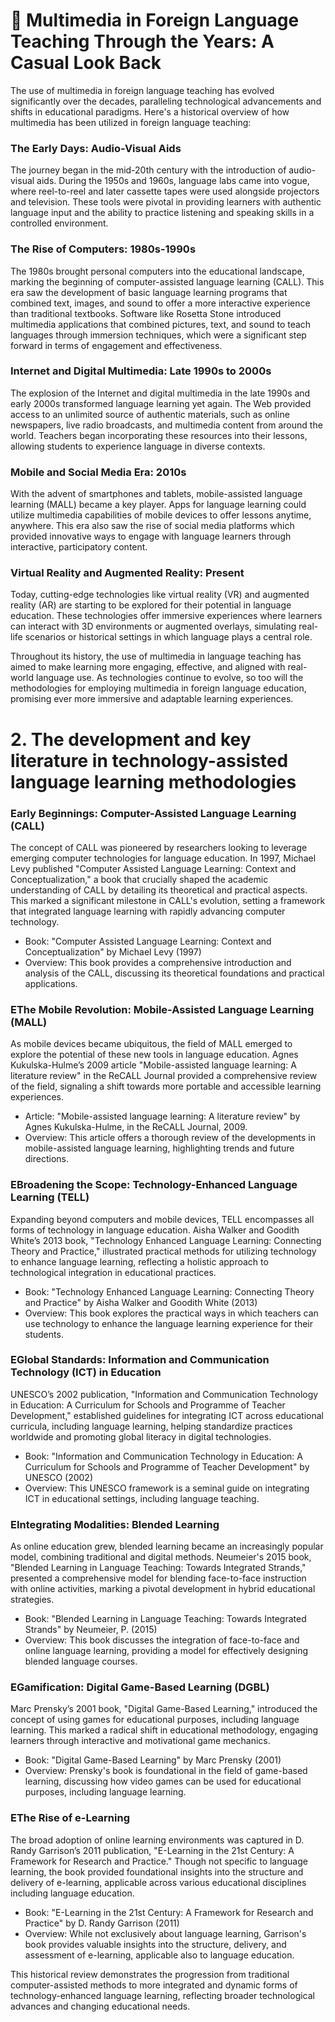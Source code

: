 # 📗 Multimedia in Foreign Language Teaching Through the Years: A Casual Look Back

The use of multimedia in foreign language teaching has evolved significantly over the decades, paralleling technological advancements and shifts in educational paradigms. Here's a historical overview of how multimedia has been utilized in foreign language teaching:

### The Early Days: Audio-Visual Aids
The journey began in the mid-20th century with the introduction of audio-visual aids. During the 1950s and 1960s, language labs came into vogue, where reel-to-reel and later cassette tapes were used alongside projectors and television. These tools were pivotal in providing learners with authentic language input and the ability to practice listening and speaking skills in a controlled environment.

### The Rise of Computers: 1980s-1990s
The 1980s brought personal computers into the educational landscape, marking the beginning of computer-assisted language learning (CALL). This era saw the development of basic language learning programs that combined text, images, and sound to offer a more interactive experience than traditional textbooks. Software like Rosetta Stone introduced multimedia applications that combined pictures, text, and sound to teach languages through immersion techniques, which were a significant step forward in terms of engagement and effectiveness.

### Internet and Digital Multimedia: Late 1990s to 2000s
The explosion of the Internet and digital multimedia in the late 1990s and early 2000s transformed language learning yet again. The Web provided access to an unlimited source of authentic materials, such as online newspapers, live radio broadcasts, and multimedia content from around the world. Teachers began incorporating these resources into their lessons, allowing students to experience language in diverse contexts.

### Mobile and Social Media Era: 2010s
With the advent of smartphones and tablets, mobile-assisted language learning (MALL) became a key player. Apps for language learning could utilize multimedia capabilities of mobile devices to offer lessons anytime, anywhere. This era also saw the rise of social media platforms which provided innovative ways to engage with language learners through interactive, participatory content.

### Virtual Reality and Augmented Reality: Present
Today, cutting-edge technologies like virtual reality (VR) and augmented reality (AR) are starting to be explored for their potential in language education. These technologies offer immersive experiences where learners can interact with 3D environments or augmented overlays, simulating real-life scenarios or historical settings in which language plays a central role.

Throughout its history, the use of multimedia in language teaching has aimed to make learning more engaging, effective, and aligned with real-world language use. As technologies continue to evolve, so too will the methodologies for employing multimedia in foreign language education, promising ever more immersive and adaptable learning experiences.

# 2. The development and key literature in technology-assisted language learning methodologies

### Early Beginnings: Computer-Assisted Language Learning (CALL)
The concept of CALL was pioneered by researchers looking to leverage emerging computer technologies for language education. In 1997, Michael Levy published "Computer Assisted Language Learning: Context and Conceptualization," a book that crucially shaped the academic understanding of CALL by detailing its theoretical and practical aspects. This marked a significant milestone in CALL's evolution, setting a framework that integrated language learning with rapidly advancing computer technology.

+ Book: "Computer Assisted Language Learning: Context and Conceptualization" by Michael Levy (1997)
+ Overview: This book provides a comprehensive introduction and analysis of the CALL, discussing its theoretical foundations and practical applications.

### EThe Mobile Revolution: Mobile-Assisted Language Learning (MALL)
As mobile devices became ubiquitous, the field of MALL emerged to explore the potential of these new tools in language education. Agnes Kukulska-Hulme’s 2009 article "Mobile-assisted language learning: A literature review" in the ReCALL Journal provided a comprehensive review of the field, signaling a shift towards more portable and accessible learning experiences.

+ Article: "Mobile-assisted language learning: A literature review" by Agnes Kukulska-Hulme, in the ReCALL Journal, 2009.
+ Overview: This article offers a thorough review of the developments in mobile-assisted language learning, highlighting trends and future directions.

### EBroadening the Scope: Technology-Enhanced Language Learning (TELL)
Expanding beyond computers and mobile devices, TELL encompasses all forms of technology in language education. Aisha Walker and Goodith White’s 2013 book, "Technology Enhanced Language Learning: Connecting Theory and Practice," illustrated practical methods for utilizing technology to enhance language learning, reflecting a holistic approach to technological integration in educational practices.

+ Book: "Technology Enhanced Language Learning: Connecting Theory and Practice" by Aisha Walker and Goodith White (2013)
+ Overview: This book explores the practical ways in which teachers can use technology to enhance the language learning experience for their students.

### EGlobal Standards: Information and Communication Technology (ICT) in Education
UNESCO’s 2002 publication, "Information and Communication Technology in Education: A Curriculum for Schools and Programme of Teacher Development," established guidelines for integrating ICT across educational curricula, including language learning, helping standardize practices worldwide and promoting global literacy in digital technologies.

+ Book: "Information and Communication Technology in Education: A Curriculum for Schools and Programme of Teacher Development" by UNESCO (2002)
+ Overview: This UNESCO framework is a seminal guide on integrating ICT in educational settings, including language teaching.
  
### EIntegrating Modalities: Blended Learning
As online education grew, blended learning became an increasingly popular model, combining traditional and digital methods. Neumeier's 2015 book, "Blended Learning in Language Teaching: Towards Integrated Strands," presented a comprehensive model for blending face-to-face instruction with online activities, marking a pivotal development in hybrid educational strategies.

+ Book: "Blended Learning in Language Teaching: Towards Integrated Strands" by Neumeier, P. (2015)
+ Overview: This book discusses the integration of face-to-face and online language learning, providing a model for effectively designing blended language courses.

### EGamification: Digital Game-Based Learning (DGBL)
Marc Prensky’s 2001 book, "Digital Game-Based Learning," introduced the concept of using games for educational purposes, including language learning. This marked a radical shift in educational methodology, engaging learners through interactive and motivational game mechanics.

+ Book: "Digital Game-Based Learning" by Marc Prensky (2001)
+ Overview: Prensky's book is foundational in the field of game-based learning, discussing how video games can be used for educational purposes, including language learning.

### EThe Rise of e-Learning
The broad adoption of online learning environments was captured in D. Randy Garrison’s 2011 publication, "E-Learning in the 21st Century: A Framework for Research and Practice." Though not specific to language learning, the book provided foundational insights into the structure and delivery of e-learning, applicable across various educational disciplines including language education.

+ Book: "E-Learning in the 21st Century: A Framework for Research and Practice" by D. Randy Garrison (2011)
+ Overview: While not exclusively about language learning, Garrison's book provides valuable insights into the structure, delivery, and assessment of e-learning, applicable also to language education.

This historical review demonstrates the progression from traditional computer-assisted methods to more integrated and dynamic forms of technology-enhanced language learning, reflecting broader technological advances and changing educational needs.
